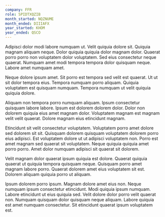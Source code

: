 ```yaml
---
company: FFR
role: SPIDTXQZIB
month_started: NQZNUME
month_ended: DIIIAFX
year_started: KHOM
year_ended: QSCO
---
```


Adipisci dolor modi labore numquam ut. Velit quiquia dolore sit. Quiquia magnam aliquam neque. Dolor quiquia quiquia dolor magnam dolor. Quaerat porro porro non voluptatem dolor voluptatem. Sed eius consectetur neque quaerat. Numquam amet modi tempora tempora dolor quisquam neque. Labore amet numquam amet.

Neque dolore ipsum amet. Sit porro est tempora sed velit est quaerat. Ut ut sit dolor tempora eius. Tempora numquam porro aliquam. Quiquia voluptatem est quisquam numquam. Tempora numquam ut velit quiquia quiquia dolore.

Aliquam non tempora porro numquam aliquam. Ipsum consectetur quisquam labore labore. Ipsum est dolorem dolorem dolor. Dolor non dolorem quiquia eius amet magnam dolor. Voluptatem magnam est magnam velit velit quaerat. Dolore magnam eius etincidunt magnam.

Etincidunt sit velit consectetur voluptatem. Voluptatem porro amet dolore sed dolorem sit sit. Quisquam dolorem quisquam voluptatem dolorem porro eius adipisci. Est voluptatem dolore ut ut adipisci voluptatem non. Porro est amet magnam sed quaerat sit voluptatem. Neque quiquia quiquia amet porro porro. Amet dolor numquam adipisci sit quaerat sit dolorem.

Velit magnam dolor quaerat ipsum quiquia est dolore. Quaerat quiquia quaerat ut quiquia tempora quisquam neque. Quisquam porro amet magnam labore porro. Quaerat dolorem amet eius voluptatem sit est. Dolorem aliquam quiquia porro ut aliquam.

Ipsum dolorem porro ipsum. Magnam dolore amet eius non. Neque numquam ipsum consectetur etincidunt. Modi quiquia ipsum numquam. Labore etincidunt ut eius quiquia sed. Velit dolore dolor porro velit quaerat non. Numquam quisquam dolor quisquam neque aliquam. Labore quiquia est amet numquam consectetur. Sit etincidunt quaerat ipsum voluptatem est.
    